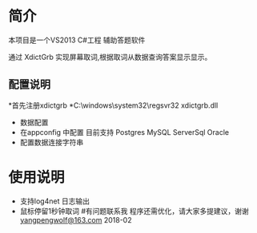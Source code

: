 # 简介

本项目是一个VS2013 C#工程 辅助答题软件

通过 XdictGrb 实现屏幕取词,根据取词从数据查询答案显示显示。

## 配置说明
*首先注册xdictgrb
*C:\windows\system32\regsvr32  xdictgrb.dll

*  数据配置
* 在appconfig 中配置 目前支持 Postgres MySQL ServerSql Oracle
* 配置数据连接字符串 
# 使用说明
  * 支持log4net 日志输出
  * 鼠标停留1秒钟取词
#有问题联系我
  程序还需优化，请大家多提建议，谢谢
  yangpengwolf@163.com 2018-02

